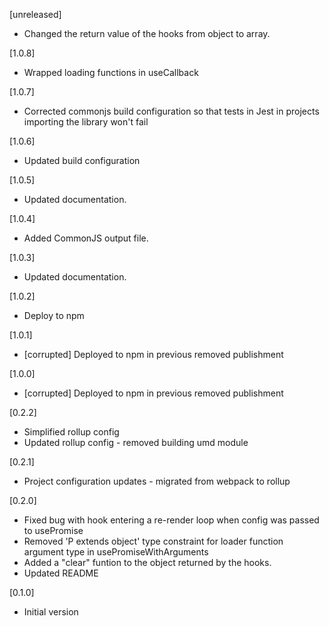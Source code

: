 [unreleased]

-   Changed the return value of the hooks from object to array.

[1.0.8]

-   Wrapped loading functions in useCallback

[1.0.7]

-   Corrected commonjs build configuration so that tests in Jest in projects importing the library won't fail

[1.0.6]

-   Updated build configuration

[1.0.5]

-   Updated documentation.

[1.0.4]

-   Added CommonJS output file.

[1.0.3]

-   Updated documentation.

[1.0.2]

-   Deploy to npm

[1.0.1]

-   [corrupted] Deployed to npm in previous removed publishment

[1.0.0]

-   [corrupted] Deployed to npm in previous removed publishment

[0.2.2]

-   Simplified rollup config
-   Updated rollup config - removed building umd module

[0.2.1]

-   Project configuration updates - migrated from webpack to rollup

[0.2.0]

-   Fixed bug with hook entering a re-render loop when config was passed to usePromise
-   Removed 'P extends object' type constraint for loader function argument type in usePromiseWithArguments
-   Added a "clear" funtion to the object returned by the hooks.
-   Updated README

[0.1.0]

-   Initial version
